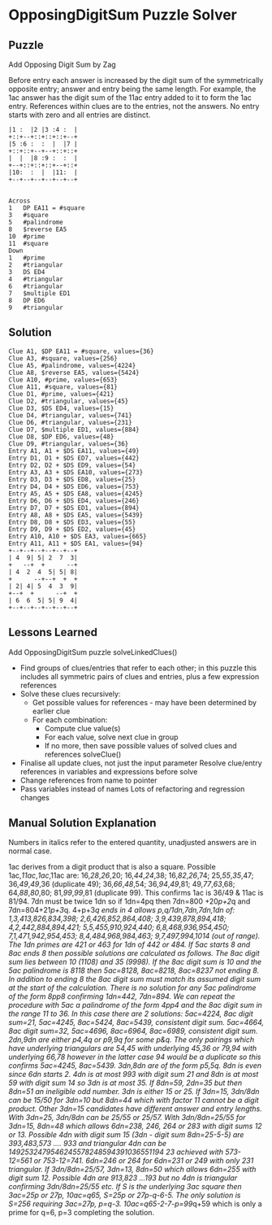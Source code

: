 # OpposingDigitSum Puzzle Solver

## Puzzle

Add Opposing Digit Sum by Zag

Before entry each answer is increased by the digit sum of the symmetrically opposite entry; answer and entry being the same length. For example, the 1ac answer has the digit sum of the 11ac entry added to it to form the 1ac entry. References within clues are to the entries, not the answers. No entry starts with zero and all entries are distinct.

```+--+--+--+--+--+--+
|1 :  |2 |3 :4 :  |
+::+--+::+::+::+--+
|5 :6 :  :  |  |7 |
+::+::+--+--+::+::+
|  |  |8 :9 :  :  |
+--+::+::+::+--+::+
|10:  :  |  |11:  |
+--+--+--+--+--+--+


Across
1	DP EA11 = #square
3	#square
5	#palindrome
8	$reverse EA5
10	#prime
11	#square
Down
1	#prime
2	#triangular
3	DS ED4
4	#triangular
6	#triangular
7	$multiple ED1
8	DP ED6
9	#triangular
```

## Solution

```Puzzle Summary
Clue A1, $DP EA11 = #square, values={36}
Clue A3, #square, values={256}
Clue A5, #palindrome, values={4224}
Clue A8, $reverse EA5, values={5424}
Clue A10, #prime, values={653}
Clue A11, #square, values={81}
Clue D1, #prime, values={421}
Clue D2, #triangular, values={45}
Clue D3, $DS ED4, values={15}
Clue D4, #triangular, values={741}
Clue D6, #triangular, values={231}
Clue D7, $multiple ED1, values={884}
Clue D8, $DP ED6, values={48}
Clue D9, #triangular, values={36}
Entry A1, A1 + $DS EA11, values={49}
Entry D1, D1 + $DS ED7, values={442}
Entry D2, D2 + $DS ED9, values={54}
Entry A3, A3 + $DS EA10, values={273}
Entry D3, D3 + $DS ED8, values={25}
Entry D4, D4 + $DS ED6, values={753}
Entry A5, A5 + $DS EA8, values={4245}
Entry D6, D6 + $DS ED4, values={246}
Entry D7, D7 + $DS ED1, values={894}
Entry A8, A8 + $DS EA5, values={5439}
Entry D8, D8 + $DS ED3, values={55}
Entry D9, D9 + $DS ED2, values={45}
Entry A10, A10 + $DS EA3, values={665}
Entry A11, A11 + $DS EA1, values={94}
+--+--+--+--+--+--+
| 4  9| 5| 2  7  3|
+   --+  +      --+
| 4  2  4  5| 5| 8|
+      --+--+  +  +
| 2| 4| 5  4  3  9|
+--+  +      --+  +
| 6  6  5| 5| 9  4|
+--+--+--+--+--+--+
```

## Lessons Learned

Add OpposingDigitSum puzzle
solveLinkedClues()
- Find groups of clues/entries that refer to each other; in this puzzle this includes all symmetric pairs of clues and entries, plus a few expression references
- Solve these clues recursively:
  - Get possible values for references - may have been determined by earlier clue
  - For each combination:
    - Compute clue value(s)
    - For each value, solve next clue in group
    - If no more, then save possible values of solved clues and references
solveClue()
- Finalise all update clues, not just the input parameter
Resolve clue/entry references in variables and expressions before solve
- Change references from name to pointer
- Pass variables instead of names
Lots of refactoring and regression changes

## Manual Solution Explanation

Numbers in italics refer to the entered quantity, unadjusted answers are in normal case. 

1ac derives from a digit product that is also a square. Possible 1ac,_11ac_,_1ac_,11ac are:
16,_28_,_26_,20; 16,_44_,_24_,38; 16,_82_,_26_,74; 25,_55_,_35_,47; 36,_49_,_49_,36 (duplicate 49); 36,_66_,_48_,54; 36,_94_,_49_,81; 49,_77_,_63_,68; 64,_88_,_80_,80; 81,_99_,_99_,81 (duplicate 99). This confirms 1ac is 36/49 & 11ac is 81/94.
7dn must be twice 1dn so if 1dn=4pq then 7dn=800 +20*p+2*q and 7dn=804+21*p+3*q. 4+p+3*q ends in 4 allows p,q/1dn,7dn,7dn,1dn of:
1,3,413,826,834,398; 2,6,426,852,864,408; 3,9,439,878,894,418; 4,2,442,884,894,421; 5,5,455,910,924,440; 6,8,468,936,954,450; 7,1,471,942,954,453; 8,4,484,968,984,463; 9,7,497,994,1014 (out of range). The 1dn primes are 421 or 463 for 1dn of 442 or 484.
If 5ac starts 8 and 8ac ends 8 then possible solutions are calculated as follows. The 8ac digit sum lies between 10 (1108) and 35 (9998). If the 8ac digit sum is 10 and the 5ac palindrome is 8118 then 5ac=8128, 8ac=8218, 8ac=8237 not ending 8. In addition to ending 8 the 8ac digit sum must match its assumed digit sum at the start of the calculation. There is no solution for any 5ac palindrome of the form 8pp8 confirming 1dn=442, 7dn=894.
We can repeat the procedure with 5ac a palindrome of the form 4pp4 and the 8ac digit sum in the range 11 to 36. In this case there are 2 solutions:
5ac=4224, 8ac digit sum=21, 5ac=4245, 8ac=5424, 8ac=5439, consistent digit sum.
5ac=4664, 8ac digit sum=32, 5ac=4696, 8ac=6964, 8ac=6989, consistent digit sum.
2dn,9dn are either p4,4q or p9,9q for some p&q. The only pairings which have underlying triangulars are 54,45 with underlying 45,36 or 79,94 with underlying 66,78 however in the latter case 94 would be a duplicate so this confirms 5ac=4245, 8ac=5439.
3dn,8dn are of the form p5,5q. 8dn is even since 6dn starts 2. 4dn is at most 993 with digit sum 21 and 8dn is at most 59 with digit sum 14 so 3dn is at most 35. If 8dn=59, 2dn=35 but then 8dn=51 an ineligible odd number. 3dn is either 15 or 25. If 3dn=15,
3dn/8dn can be 15/50 for 3dn=10 but 8dn=44 which with factor 11 cannot be a digit product. Other 3dn=15 candidates have different answer and entry lengths.
With 3dn=25, 3dn/8dn can be 25/55 or 25/57. With 3dn/8dn=25/55 for 3dn=15, 8dn=48 which allows 6dn=238, 246, 264 or 283 with digit sums 12 or 13. Possible 4dn with digit sum 15 (3dn - digit sum 8dn=25-5-5) are 393,483,573 …. 933 and triangular 4dn can be
1492532479546245578248594391036551194
23
achieved with 573-12=561 or 753-12=741. 6dn=246 or 264 for 6dn=231 or 249 with only 231 triangular. If 3dn/8dn=25/57, 3dn=13, 8dn=50 which allows 6dn=255 with digit sum 12. Possible 4dn are 913,823 …193 but no 4dn is triangular confirming 3dn/8dn=25/55 etc.
If S is the underlying 3ac square then 3ac=25p or 27p, 10ac=q65, S=25p or 27p-q-6-5. The only solution is S=256 requiring 3ac=27p, p=q-3. 10ac=q65-2-7-p=99*q+59 which is only a prime for q=6, p=3 completing the solution.
